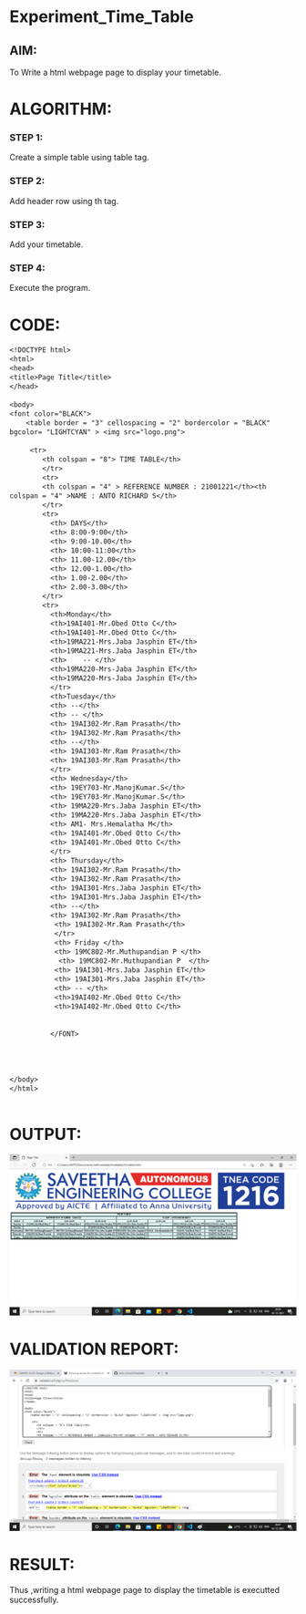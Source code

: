 # Experiment_Time_Table

## AIM:

To Write a html webpage page to display your timetable.

# ALGORITHM:

### STEP 1:
Create a simple table using table tag.
### STEP 2:
Add header row using th tag.
### STEP 3:
Add your timetable.
### STEP 4:
Execute the program.

# CODE:

~~~
<!DOCTYPE html>
<html>
<head>
<title>Page Title</title>
</head>

<body>
<font color="BLACK">
    <table border = "3" cellospacing = "2" bordercolor = "BLACK" bgcolor= "LIGHTCYAN" > <img src="logo.png">
    
     <tr>
        <th colspan = "8"> TIME TABLE</th>
        </tr>
        <tr>
        <th colspan = "4" > REFERENCE NUMBER : 21001221</th><th colspan = "4" >NAME : ANTO RICHARD S</th>
        </tr>
        <tr>
          <th> DAYS</th>
          <th> 8:00-9:00</th>
          <th> 9:00-10.00</th>
          <th> 10:00-11:00</th>
          <th> 11.00-12.00</th>
          <th> 12.00-1.00</th>
          <th> 1.00-2.00</th>
          <th> 2.00-3.00</th>
        </tr>
        <tr> 
          <th>Monday</th>
          <th>19AI401-Mr.Obed Otto C</th>
          <th>19AI401-Mr.Obed Otto C</th>
          <th>19MA221-Mrs.Jaba Jasphin ET</th>
          <th>19MA221-Mrs.Jaba Jasphin ET</th>
          <th>    -- </th>
          <th>19MA220-Mrs-Jaba Jasphin ET</th>
          <th>19MA220-Mrs-Jaba Jasphin ET</th>
          </tr>
          <th>Tuesday</th>
          <th> --</th>
          <th> -- </th>
          <th> 19AI302-Mr.Ram Prasath</th>
          <th> 19AI302-Mr.Ram Prasath</th>
          <th> --</th>
          <th> 19AI303-Mr.Ram Prasath</th>
          <th> 19AI303-Mr.Ram Prasath</th>
          </tr>
          <th> Wednesday</th>
          <th> 19EY703-Mr.ManojKumar.S</th>
          <th> 19EY703-Mr.ManojKumar.S</th>
          <th> 19MA220-Mrs.Jaba Jasphin ET</th>
          <th> 19MA220-Mrs.Jaba Jasphin ET</th>
          <th> AM1- Mrs.Hemalatha M</th>
          <th> 19AI401-Mr.Obed Otto C</th>
          <th> 19AI401-Mr.Obed Otto C</th>
          </tr>
          <th> Thursday</th>
          <th> 19AI302-Mr.Ram Prasath</th>
          <th> 19AI302-Mr.Ram Prasath</th>
          <th> 19AI301-Mrs.Jaba Jasphin ET</th>
          <th> 19AI301-Mrs.Jaba Jasphin ET</th>
          <th> --</th>
          <th> 19AI302-Mr.Ram Prasath</th>
           <th> 19AI302-Mr.Ram Prasath</th>
           </tr>
           <th> Friday </th>
           <th> 19MC802-Mr.Muthupandian P </th>
            <th> 19MC802-Mr.Muthupandian P  </th>
           <th> 19AI301-Mrs.Jaba Jasphin ET</th>
           <th> 19AI301-Mrs.Jaba Jasphin ET</th>
           <th> -- </th>
           <th>19AI402-Mr.Obed Otto C</th>
           <th>19AI402-Mr.Obed Otto C</th>
                    
          
          </FONT>
        



</body>
</html>


~~~
# OUTPUT:

![TimeTable](logoo.png)


# VALIDATION REPORT:

![Report](w3val.png)

# RESULT:

Thus ,writing a html webpage page to display the timetable is executted successfully.

